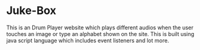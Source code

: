 # Juke-Box
This is an Drum Player website which plays different audios when the user touches an image or type an alphabet shown on the site. This is built using java script language which includes event listeners and lot more. 
